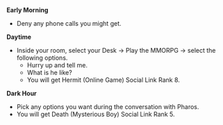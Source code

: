 **Early Morning**

- Deny any phone calls you might get.

**Daytime**

- Inside your room, select your Desk -> Play the MMORPG -> select the following options.
  - Hurry up and tell me.
  - What is he like?
  - You will get Hermit (Online Game) Social Link Rank 8.

**Dark Hour**

- Pick any options you want during the conversation with Pharos.
- You will get Death (Mysterious Boy) Social Link Rank 5.

